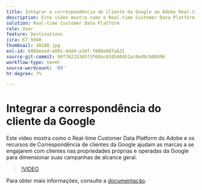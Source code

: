 ```yaml
---
title: Integrar a correspondência de cliente da Google ao Adobe Real-time Customer Data Platform
description: Este vídeo mostra como o Real-time Customer Data Platform do Adobe e os recursos de Correspondência de clientes da Google ajudam as marcas a se engajarem com clientes nas propriedades próprias e operadas da Google para dimensionar suas campanhas de alcance geral.
solution: Real-time Customer Data Platform
role: User
feature: Destinations
jira: KT-5948
thumbnail: 38180.jpg
exl-id: 6888eeed-e091-4dd4-a34f-f00be887ab21
source-git-commit: 90f7621536573f60ac6585404b1ac0e49cb08496
workflow-type: tm+mt
source-wordcount: '89'
ht-degree: 7%

---
```


# Integrar a correspondência do cliente da Google

Este vídeo mostra como o Real-time Customer Data Platform do Adobe e os recursos de Correspondência de clientes da Google ajudam as marcas a se engajarem com clientes nas propriedades próprias e operadas da Google para dimensionar suas campanhas de alcance geral.

>[!VIDEO](https://video.tv.adobe.com/v/38180?quality=12&learn=on)

Para obter mais informações, consulte a [documentação](https://experienceleague.adobe.com/docs/experience-platform/destinations/catalog/advertising/google-customer-match.html).
